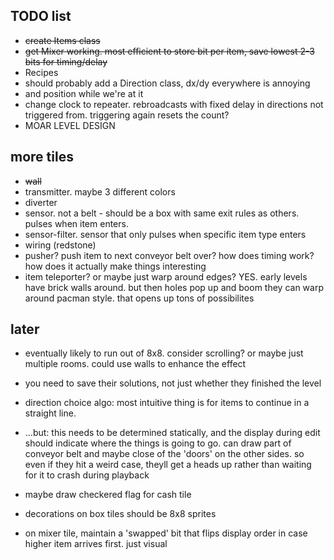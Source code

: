 
## TODO list

- ~~create Items class~~
- ~~get Mixer working.  most efficient to store bit per item, save lowest 2-3 bits for timing/delay~~
- Recipes
- should probably add a Direction class, dx/dy everywhere is annoying
- and position while we're at it
- change clock to repeater.  rebroadcasts with fixed delay in directions not triggered from.  triggering again resets the count?
- MOAR LEVEL DESIGN

## more tiles
- ~~wall~~
- transmitter.  maybe 3 different colors
- diverter
- sensor.  not a belt - should be a box with same exit rules as others.  pulses when item enters.
- sensor-filter.  sensor that only pulses when specific item type enters
- wiring (redstone)
- pusher?  push item to next conveyor belt over?  how does timing work?  how does it actually make things interesting
- item teleporter?  or maybe just warp around edges?  YES.  early levels have brick walls around.  but then holes pop up and boom they can warp around pacman style.  that opens up tons of possibilites


## later
- eventually likely to run out of 8x8.  consider scrolling?  or maybe just multiple rooms.  could use walls to enhance the effect
- you need to save their solutions, not just whether they finished the level

- direction choice algo: most intuitive thing is for items to continue in a straight line.
- ...but: this needs to be determined statically, and the display during edit should indicate where the things is going to go.  can draw part of conveyor belt and maybe close of the 'doors' on the other sides.  so even if they hit a weird case, theyll get a heads up rather than waiting for it to crash during playback

- maybe draw checkered flag for cash tile
- decorations on box tiles should be 8x8 sprites
- on mixer tile, maintain a 'swapped' bit that flips display order in case higher item arrives first.  just visual
